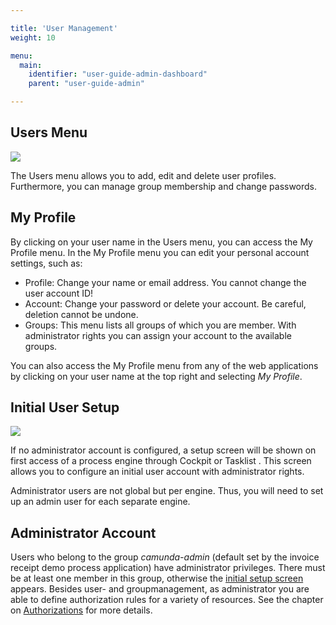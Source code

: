 ```yaml
---

title: 'User Management'
weight: 10

menu:
  main:
    identifier: "user-guide-admin-dashboard"
    parent: "user-guide-admin"

---
```


## Users Menu

<div class="row">
  <div class="col-xs-6 col-sm-6 col-md-3">
    <img data-img-thumb src="ref:asset:/assets/img/implementation-admin/admin-start-page-view.png" />
  </div>
  <div class="col-xs-6 col-sm-6 col-md-9">
    <p>The Users menu allows you to add, edit and delete user profiles. Furthermore, you can manage group membership and change passwords.</p>
      </div>
</div>

## My Profile

By clicking on your user name in the Users menu, you can access the My Profile menu. In the My Profile menu you can edit your personal account settings, such as:

  * Profile: Change your name or email address. You cannot change the user account ID!
  * Account: Change your password or delete your account. Be careful, deletion cannot be undone.
  * Groups: This menu lists all groups of which you are member. With administrator rights you can assign your account to the available groups.

You can also access the My Profile menu from any of the web applications by clicking on your user name at the top right and selecting _My Profile_.


## Initial User Setup

<div class="row">
  <div class="col-xs-6 col-sm-6 col-md-3">
    <img data-img-thumb src="ref:asset:/assets/img/implementation-admin/admin-initial-user-setup.png" />
  </div>
  <div class="col-xs-6 col-sm-6 col-md-9">
    <p>If no administrator account is configured, a setup screen will be shown on first access of a process engine through Cockpit or Tasklist . This screen allows you to configure an initial user account with administrator rights.</p> 
    <p>Administrator users are not global but per engine. Thus, you will need to set up an admin user for each separate engine.</p>
  </div> 
</div>

## Administrator Account

Users who belong to the group _camunda-admin_ (default set by the invoice receipt demo process application) have administrator privileges. There must be at least one member in this group, otherwise the [initial setup screen](ref:#admin-user-management-initial-user-setup) appears. Besides user- and groupmanagement, as administrator you are able to define authorization rules for a variety of resources. See the chapter on [Authorizations](ref:#admin-authorization-management) for more details.